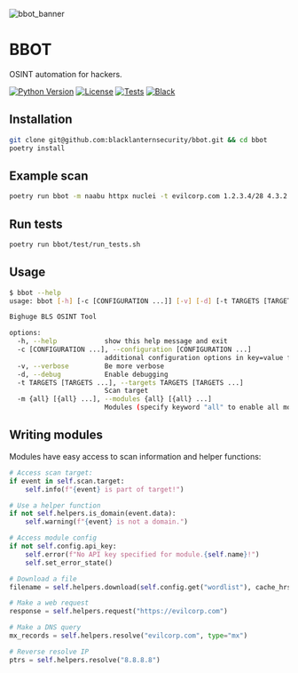 ![bbot_banner](https://user-images.githubusercontent.com/20261699/158000235-6c1ace81-a267-4f8e-90a1-f4c16884ebac.png)

# BBOT
OSINT automation for hackers.

[![Python Version](https://img.shields.io/badge/python-3.7+-blue)](https://www.python.org) [![License](https://img.shields.io/badge/license-GPLv3-blue.svg)](https://github.com/blacklanternsecurity/bbot/blob/dev/LICENSE) [![Tests](https://github.com/blacklanternsecurity/bbot/workflows/tests/badge.svg)](https://github.com/blacklanternsecurity/bbot/actions?query=workflow%3A"tests") [![Black](https://img.shields.io/badge/code%20style-black-000000.svg)](https://github.com/psf/black)

## Installation
~~~bash
git clone git@github.com:blacklanternsecurity/bbot.git && cd bbot
poetry install
~~~

## Example scan
~~~bash
poetry run bbot -m naabu httpx nuclei -t evilcorp.com 1.2.3.4/28 4.3.2.1
~~~

## Run tests
~~~bash
poetry run bbot/test/run_tests.sh
~~~

## Usage
~~~bash
$ bbot --help
usage: bbot [-h] [-c [CONFIGURATION ...]] [-v] [-d] [-t TARGETS [TARGETS ...]] [-m {all} [{all} ...]]

Bighuge BLS OSINT Tool

options:
  -h, --help            show this help message and exit
  -c [CONFIGURATION ...], --configuration [CONFIGURATION ...]
                        additional configuration options in key=value format
  -v, --verbose         Be more verbose
  -d, --debug           Enable debugging
  -t TARGETS [TARGETS ...], --targets TARGETS [TARGETS ...]
                        Scan target
  -m {all} [{all} ...], --modules {all} [{all} ...]
                        Modules (specify keyword "all" to enable all modules)
~~~

## Writing modules
Modules have easy access to scan information and helper functions:
~~~python
# Access scan target:
if event in self.scan.target:
    self.info(f"{event} is part of target!")

# Use a helper function
if not self.helpers.is_domain(event.data):
    self.warning(f"{event} is not a domain.")

# Access module config
if not self.config.api_key:
    self.error(f"No API key specified for module.{self.name}!")
    self.set_error_state()

# Download a file
filename = self.helpers.download(self.config.get("wordlist"), cache_hrs=720)

# Make a web request
response = self.helpers.request("https://evilcorp.com")

# Make a DNS query
mx_records = self.helpers.resolve("evilcorp.com", type="mx")

# Reverse resolve IP
ptrs = self.helpers.resolve("8.8.8.8")
~~~